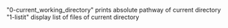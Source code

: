"0-current_working_directory" prints absolute pathway of current directory
"1-listit" display list of files of current directory

